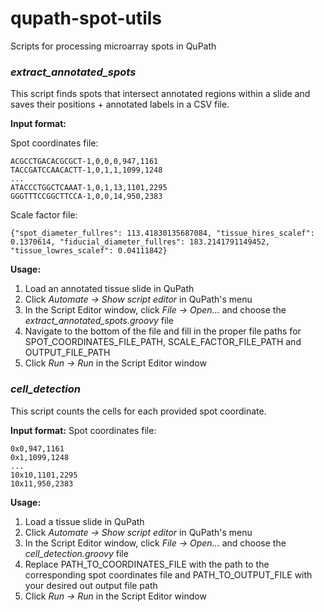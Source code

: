 # qupath-spot-utils
Scripts for processing microarray spots in QuPath

### *extract_annotated_spots*

This script finds spots that intersect annotated regions within a slide and saves their positions + annotated labels in a CSV file.

**Input format:**

Spot coordinates file:
```
ACGCCTGACACGCGCT-1,0,0,0,947,1161
TACCGATCCAACACTT-1,0,1,1,1099,1248
...
ATACCCTGGCTCAAAT-1,0,1,13,1101,2295
GGGTTTCCGGCTTCCA-1,0,0,14,950,2383
```

Scale factor file:
```
{"spot_diameter_fullres": 113.41830135687084, "tissue_hires_scalef": 0.1370614, "fiducial_diameter_fullres": 183.2141791149452, "tissue_lowres_scalef": 0.04111842}
```

**Usage:**
1) Load an annotated tissue slide in QuPath
2) Click *Automate -> Show script editor* in QuPath's menu
3) In the Script Editor window, click *File -> Open...* and choose the *extract_annotated_spots.groovy* file
4) Navigate to the bottom of the file and fill in the proper file paths for SPOT_COORDINATES_FILE_PATH, SCALE_FACTOR_FILE_PATH and OUTPUT_FILE_PATH
5) Click *Run -> Run* in the Script Editor window

### *cell_detection*

This script counts the cells for each provided spot coordinate.

**Input format:**
Spot coordinates file:
```
0x0,947,1161
0x1,1099,1248
...
10x10,1101,2295
10x11,950,2383
```

**Usage:**
1) Load a tissue slide in QuPath
2) Click *Automate -> Show script editor* in QuPath's menu
3) In the Script Editor window, click *File -> Open...* and choose the *cell_detection.groovy* file
4) Replace PATH_TO_COORDINATES_FILE with the path to the corresponding spot coordinates file and PATH_TO_OUTPUT_FILE with your desired out output file path
5) Click *Run -> Run* in the Script Editor window